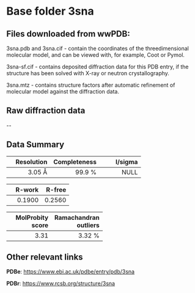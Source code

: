 # Base folder 3sna

## Files downloaded from wwPDB:

3sna.pdb and 3sna.cif - contain the coordinates of the threedimensional molecular model, and can be viewed with, for example, Coot or Pymol.

3sna-sf.cif - contains deposited diffraction data for this PDB entry, if the structure has been solved with X-ray or neutron crystallography.

3sna.mtz - contains structure factors after automatic refinement of molecular model against the diffraction data.

## Raw diffraction data

--<br> 

## Data Summary
|   | Resolution | Completeness| I/sigma |
|---|-------------:|----------------:|--------------:|
|   |3.05 Å|99.9  %|<img width=50/>NULL |

|   | **R-work**| **R-free**   
|---|-------------:|----------------:|           
||0.1900|0.2560|

|   |**MolProbity<br>score**| **Ramachandran<br>outliers** 
|---|-------------:|----------------:|
||3.31|3.32 %|

## Other relevant links 
**PDBe**:  https://www.ebi.ac.uk/pdbe/entry/pdb/3sna
 
**PDBr**: https://www.rcsb.org/structure/3sna 

